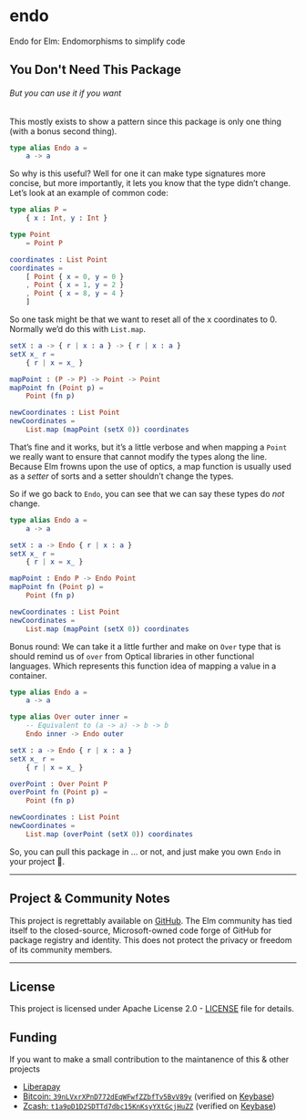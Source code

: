 # endo

Endo for Elm: Endomorphisms to simplify code

## You Don't Need This Package

###### But you can use it if you want

This mostly exists to show a pattern since this package is only one thing (with a bonus second thing).

```elm
type alias Endo a =
    a -> a
```

So why is this useful? Well for one it can make type signatures more concise, but more importantly, it lets you know that the type didn’t change. Let’s look at an example of  common code:

```elm
type alias P =
    { x : Int, y : Int }

type Point
    = Point P

coordinates : List Point
coordinates =
    [ Point { x = 0, y = 0 }
    , Point { x = 1, y = 2 }
    , Point { x = 8, y = 4 }
    ]
```

So one task might be that we want to reset all of the x coordinates to 0. Normally we’d do this with `List.map`.

```elm
setX : a -> { r | x : a } -> { r | x : a }
setX x_ r =
    { r | x = x_ }

mapPoint : (P -> P) -> Point -> Point
mapPoint fn (Point p) =
    Point (fn p)

newCoordinates : List Point
newCoordinates =
    List.map (mapPoint (setX 0)) coordinates
```

That’s fine and it works, but it’s a little verbose and when mapping a `Point` we really want to ensure that cannot modify the types along the line. Because Elm frowns upon the use of optics, a map function is usually used as a _setter_ of sorts and a setter shouldn’t change the types.

So if we go back to `Endo`, you can see that we can say these types do _not_ change.

```elm
type alias Endo a =
    a -> a

setX : a -> Endo { r | x : a }
setX x_ r =
    { r | x = x_ }

mapPoint : Endo P -> Endo Point
mapPoint fn (Point p) =
    Point (fn p)

newCoordinates : List Point
newCoordinates =
    List.map (mapPoint (setX 0)) coordinates
```

Bonus round: We can take it a little further and make on `Over` type that is should remind us of `over` from Optical libraries in other functional languages. Which represents this function idea of mapping a value in a container.

```elm
type alias Endo a =
    a -> a

type alias Over outer inner =
    -- Equivalent to (a -> a) -> b -> b
    Endo inner -> Endo outer

setX : a -> Endo { r | x : a }
setX x_ r =
    { r | x = x_ }

overPoint : Over Point P
overPoint fn (Point p) =
    Point (fn p)

newCoordinates : List Point
newCoordinates =
    List.map (overPoint (setX 0)) coordinates
```

So, you can pull this package in … or not, and just make you own `Endo` in your project 🤷.

---

## Project & Community Notes

This project is regrettably available on [GitHub](https://github.com/toastal/either). The Elm community has tied itself to the closed-source, Microsoft-owned code forge of GitHub for package registry and identity. This does not protect the privacy or freedom of its community members.

---

## License

This project is licensed under Apache License 2.0 - [LICENSE](./LICENSE) file for details.

## Funding

If you want to make a small contribution to the maintanence of this & other projects

- [Liberapay](https://liberapay.com/toastal/)
- [Bitcoin: `39nLVxrXPnD772dEqWFwfZZbfTv5BvV89y`](link:bitcoin://39nLVxrXPnD772dEqWFwfZZbfTv5BvV89y?message=Funding%20toastal%E2%80%99s%20Elm%20either%20development
) (verified on [Keybase](https://keybase.io/toastal/sigchain#690220ca450a3e73ff800c3e059de111d9c1cd2fcdaf3d17578ad312093fff2c0f))
- [Zcash: `t1a9pD1D2SDTTd7dbc15KnKsyYXtGcjHuZZ`](link:zcash://t1a9pD1D2SDTTd7dbc15KnKsyYXtGcjHuZZ?message=Funding%20toastal%E2%80%99s%20Elm%20either%20development) (verified on [Keybase](https://keybase.io/toastal/sigchain#65c0114a3c8ffb46e39e4d8b5ee0c06c9eb97a02c4f6c42a2b157ca83b8c47c70f))
